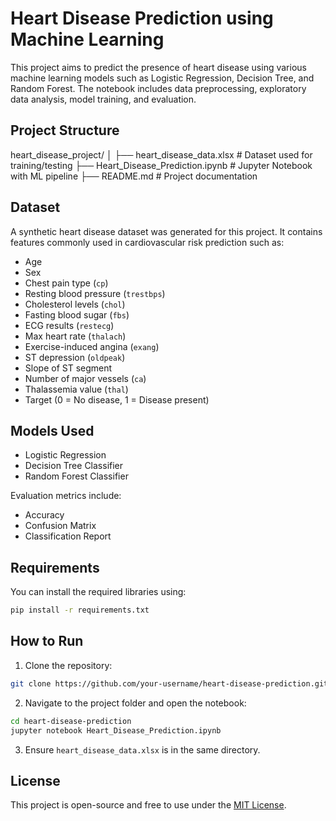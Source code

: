 
#  Heart Disease Prediction using Machine Learning

This project aims to predict the presence of heart disease using various machine learning models such as Logistic Regression, Decision Tree, and Random Forest. The notebook includes data preprocessing, exploratory data analysis, model training, and evaluation.


##  Project Structure

heart_disease_project/
│
├── heart_disease_data.xlsx              # Dataset used for training/testing
├── Heart_Disease_Prediction.ipynb       # Jupyter Notebook with ML pipeline
├── README.md                            # Project documentation


##  Dataset

A synthetic heart disease dataset was generated for this project. It contains features commonly used in cardiovascular risk prediction such as:

- Age
- Sex
- Chest pain type (`cp`)
- Resting blood pressure (`trestbps`)
- Cholesterol levels (`chol`)
- Fasting blood sugar (`fbs`)
- ECG results (`restecg`)
- Max heart rate (`thalach`)
- Exercise-induced angina (`exang`)
- ST depression (`oldpeak`)
- Slope of ST segment
- Number of major vessels (`ca`)
- Thalassemia value (`thal`)
- Target (0 = No disease, 1 = Disease present)

##  Models Used

- Logistic Regression
- Decision Tree Classifier
- Random Forest Classifier

Evaluation metrics include:
- Accuracy
- Confusion Matrix
- Classification Report

## Requirements

You can install the required libraries using:

```bash
pip install -r requirements.txt
```

##  How to Run

1. Clone the repository:
```bash
git clone https://github.com/your-username/heart-disease-prediction.git
```

2. Navigate to the project folder and open the notebook:
```bash
cd heart-disease-prediction
jupyter notebook Heart_Disease_Prediction.ipynb
```

3. Ensure `heart_disease_data.xlsx` is in the same directory.

##  License

This project is open-source and free to use under the [MIT License](LICENSE).
